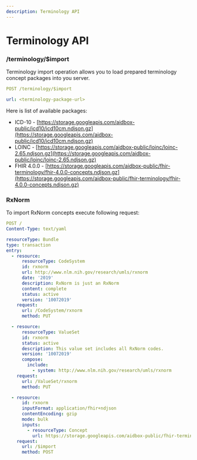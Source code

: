 ```yaml
---
description: Terminology API
---
```


# Terminology API

### /terminology/$import

Terminology import operation allows you to load prepared terminology concept packages into you server.

```yaml
POST /terminology/$import

url: <terminology-package-url>
```

Here is list of available packages:

* ICD-10 - [https://storage.googleapis.com/aidbox-public/icd10/icd10cm.ndjson.gz](https://storage.googleapis.com/aidbox-public/icd10/icd10cm.ndjson.gz)
* LOINC - [https://storage.googleapis.com/aidbox-public/loinc/loinc-2.65.ndjson.gz](https://storage.googleapis.com/aidbox-public/loinc/loinc-2.65.ndjson.gz)
* FHIR 4.0.0 - [https://storage.googleapis.com/aidbox-public/fhir-terminology/fhir-4.0.0-concepts.ndjson.gz](https://storage.googleapis.com/aidbox-public/fhir-terminology/fhir-4.0.0-concepts.ndjson.gz)

### RxNorm

To import RxNorm concepts execute following request:

```yaml
POST /
Content-Type: text/yaml

resourceType: Bundle
type: transaction
entry:
  - resource:
      resourceType: CodeSystem
      id: rxnorm
      url: http://www.nlm.nih.gov/research/umls/rxnorm
      date: '2019'
      description: RxNorm is just an RxNorm
      content: complete
      status: active
      version: '10072019'
    request:
      url: /CodeSystem/rxnorm
      method: PUT

  - resource:
      resourceType: ValueSet
      id: rxnorm
      status: active
      description: This value set includes all RxNorm codes.
      version: '10072019'
      compose:
        include:
          - system: http://www.nlm.nih.gov/research/umls/rxnorm
    request:
      url: /ValueSet/rxnorm
      method: PUT

  - resource:
      id: rxnorm
      inputFormat: application/fhir+ndjson
      contentEncoding: gzip
      mode: bulk
      inputs:
        - resourceType: Concept
          url: https://storage.googleapis.com/aidbox-public/fhir-terminology/rxnorm-10072019.ndjson.gz
    request:
      url: /$import
      method: POST
```

